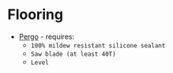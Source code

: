 # Flooring

* [Pergo](no.link) - requires:
  * `100% mildew resistant silicone sealant`
  * `Saw blade (at least 40T)`
  * `Level`
